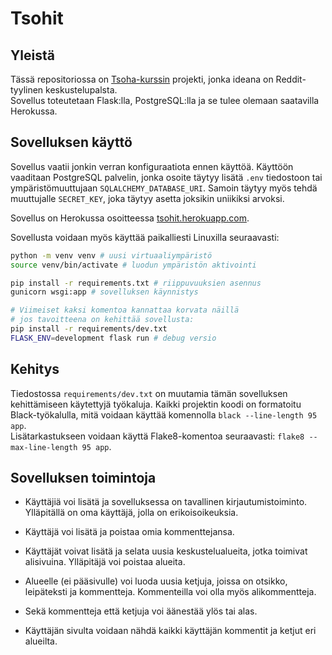 # Tsohit

## Yleistä

Tässä repositoriossa on [Tsoha-kurssin](https://hy-tsoha.github.io/materiaali/) projekti, jonka ideana on Reddit-tyylinen keskustelupalsta.  
Sovellus toteutetaan Flask:lla, PostgreSQL:lla ja se tulee olemaan saatavilla Herokussa.

## Sovelluksen käyttö

Sovellus vaatii jonkin verran konfiguraatiota ennen käyttöä. Käyttöön vaaditaan PostgreSQL palvelin, jonka osoite täytyy lisätä `.env` tiedostoon tai ympäristömuuttujaan `SQLALCHEMY_DATABASE_URI`. Samoin täytyy myös tehdä muuttujalle `SECRET_KEY`, joka täytyy asetta joksikin uniikiksi arvoksi.

Sovellus on Herokussa osoitteessa [tsohit.herokuapp.com](https://tsohit.herokuapp.com).

Sovellusta voidaan myös käyttää paikalliesti Linuxilla seuraavasti:

```bash
python -m venv venv # uusi virtuaaliympäristö
source venv/bin/activate # luodun ympäristön aktivointi

pip install -r requirements.txt # riippuvuuksien asennus
gunicorn wsgi:app # sovelluksen käynnistys

# Viimeiset kaksi komentoa kannattaa korvata näillä
# jos tavoitteena on kehittää sovellusta:
pip install -r requirements/dev.txt
FLASK_ENV=development flask run # debug versio
```

## Kehitys

Tiedostossa `requirements/dev.txt` on muutamia tämän sovelluksen kehittämiseen käytettyjä työkaluja. Kaikki projektin koodi on formatoitu Black-työkalulla, mitä voidaan käyttää komennolla `black --line-length 95 app`.  
Lisätarkastukseen voidaan käyttä Flake8-komentoa seuraavasti: `flake8 --max-line-length 95 app`.

## Sovelluksen toimintoja

- Käyttäjiä voi lisätä ja sovelluksessa on tavallinen kirjautumistoiminto. Ylläpitällä on oma käyttäjä, jolla on erikoisoikeuksia.

- Käyttäjä voi lisätä ja poistaa omia kommenttejansa.

- Käyttäjät voivat lisätä ja selata uusia keskustelualueita, jotka toimivat alisivuina. Ylläpitäjä voi poistaa alueita.

- Alueelle (ei pääsivulle) voi luoda uusia ketjuja, joissa on otsikko, leipäteksti ja kommentteja. Kommenteilla voi olla myös alikommentteja.

- Sekä kommentteja että ketjuja voi äänestää ylös tai alas.

- Käyttäjän sivulta voidaan nähdä kaikki käyttäjän kommentit ja ketjut eri alueilta.
